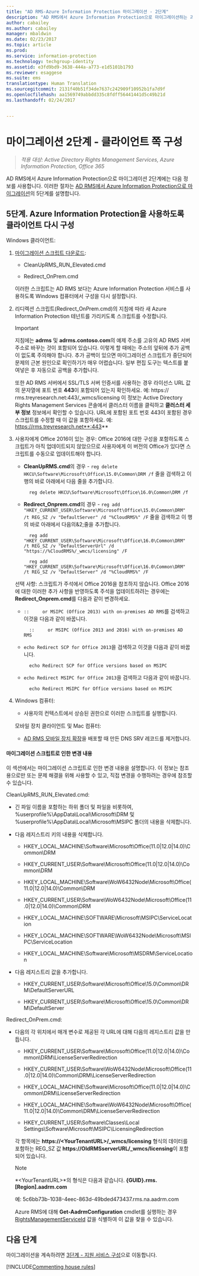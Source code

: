```yaml
---
title: "AD RMS-Azure Information Protection 마이그레이션 - 2단계"
description: "AD RMS에서 Azure Information Protection으로 마이그레이션하는 과정의 두 번째 단계로, AD RMS에서 Azure Information Protection으로 마이그레이션 5단계가 포함됩니다."
author: cabailey
ms.author: cabailey
manager: mbaldwin
ms.date: 02/23/2017
ms.topic: article
ms.prod: 
ms.service: information-protection
ms.technology: techgroup-identity
ms.assetid: e3fd9bd9-3638-444a-a773-e1d5101b1793
ms.reviewer: esaggese
ms.suite: ems
translationtype: Human Translation
ms.sourcegitcommit: 2131f40b51f34de7637c242909f10952b1fa7d9f
ms.openlocfilehash: aa1569749abbdd335c8fdff56441441d5c49b21d
ms.lasthandoff: 02/24/2017


---
```

# <a name="migration-phase-2---client-side-configuration"></a>마이그레이션 2단계 - 클라이언트 쪽 구성

>*적용 대상: Active Directory Rights Management Services, Azure Information Protection, Office 365*

AD RMS에서 Azure Information Protection으로 마이그레이션 2단계에는 다음 정보를 사용합니다. 이러한 절차는 [AD RMS에서 Azure Information Protection으로 마이그레이션](migrate-from-ad-rms-to-azure-rms.md)의 5단계를 설명합니다.


## <a name="step-5-reconfigure-clients-to-use-azure-information-protection"></a>5단계. Azure Information Protection을 사용하도록 클라이언트 다시 구성
Windows 클라이언트:

1.  [마이그레이션 스크립트 다운로드](https://go.microsoft.com/fwlink/?LinkId=524619):

    -   CleanUpRMS_RUN_Elevated.cmd

    -   Redirect_OnPrem.cmd

    이러한 스크립트는 AD RMS 보다는 Azure Information Protection 서비스를 사용하도록 Windows 컴퓨터에서 구성을 다시 설정합니다.

2.  리디렉션 스크립트(Redirect_OnPrem.cmd)의 지침에 따라 새 Azure Information Protection 테넌트를 가리키도록 스크립트를 수정합니다.

    > [!IMPORTANT]
    > 지침에는 **adrms** 및 **adrms.contoso.com**의 예제 주소를 고유의 AD RMS 서버 주소로 바꾸는 것이 포함되어 있습니다. 이렇게 할 때에는 주소의 앞뒤에 추가 공백이 없도록 주의해야 합니다. 추가 공백이 있으면 마이그레이션 스크립트가 중단되어 문제의 근본 원인으로 확인하기가 매우 어렵습니다. 일부 편집 도구는 텍스트를 붙여넣은 후 자동으로 공백을 추가합니다.
    >
    > 또한 AD RMS 서버에서 SSL/TLS 서버 인증서를 사용하는 경우 라이선스 URL 값의 문자열에 포트 번호 **443**이 포함되어 있는지 확인하세요. 예: https:// rms.treyresearch.net:443/_wmcs/licensing 이 정보는 Active Directory Rights Management Services 콘솔에서 클러스터 이름을 클릭하고 **클러스터 세부 정보** 정보에서 확인할 수 있습니다. URL에 포함된 포트 번호 443이 포함된 경우 스크립트를 수정할 때 이 값을 포함하세요. 예: https://rms.treyresearch.net**:443**

3. 사용자에게 Office 2016이 있는 경우: Office 2016에 대한 구성을 포함하도록 스크립트가 아직 업데이트되지 않았으므로 사용자에게 이 버전의 Office가 있다면 스크립트를 수동으로 업데이트해야 합니다.

    - **CleanUpRMS.cmd**의 경우 - `reg delete HKCU\Software\Microsoft\Office\15.0\Common\DRM /f` 줄을 검색하고 이 행의 바로 아래에서 다음 줄을 추가합니다.

            reg delete HKCU\Software\Microsoft\Office\16.0\Common\DRM /f

    - **Redirect_Onprem.cmd**의 경우 - `reg add "HKEY_CURRENT_USER\Software\Microsoft\Office\15.0\Common\DRM" /t REG_SZ /v "DefaultServer" /d "%CloudRMS%" /F` 줄을 검색하고 이 행의 바로 아래에서 다음의&2;줄을 추가합니다.

            reg add "HKEY_CURRENT_USER\Software\Microsoft\Office\16.0\Common\DRM" /t REG_SZ /v "DefaultServerUrl" /d "https://%CloudRMS%/_wmcs/licensing" /F 

            reg add "HKEY_CURRENT_USER\Software\Microsoft\Office\16.0\Common\DRM" /t REG_SZ /v "DefaultServer" /d "%CloudRMS%" /F

    선택 사항: 스크립트가 주석에서 Office 2016을 참조하지 않습니다. Office 2016에 대한 이러한 추가 사항을 반영하도록 주석을 업데이트하려는 경우에는 **Redirect_Onprem.cmd**를 다음과 같이 변경하세요.

    - `::     or MSIPC (Office 2013) with on-premises AD RMS`를 검색하고 이것을 다음과 같이 바꿉니다.
    
            ::     or MSIPC (Office 2013 and 2016) with on-premises AD RMS

    - `echo Redirect SCP for Office 2013`을 검색하고 이것을 다음과 같이 바꿉니다.
    
            echo Redirect SCP for Office versions based on MSIPC

    - `echo Redirect MSIPC for Office 2013`을 검색하고 다음과 같이 바꿉니다.
    
            echo Redirect MSIPC for Office versions based on MSIPC

4.  Windows 컴퓨터:

    - 사용자의 컨텍스트에서 상승된 권한으로 이러한 스크립트를 실행합니다.

    모바일 장치 클라이언트 및 Mac 컴퓨터:

    -  [AD RMS 모바일 장치 확장](http://technet.microsoft.com/library/dn673574.aspx)을 배포할 때 만든 DNS SRV 레코드를 제거합니다.

#### <a name="changes-made-by-the-migration-scripts"></a>마이그레이션 스크립트로 인한 변경 내용
이 섹션에서는 마이그레이션 스크립트로 인한 변경 내용을 설명합니다. 이 정보는 참조용으로만 또는 문제 해결을 위해 사용할 수 있고, 직접 변경을 수행하려는 경우에 참조할 수 있습니다.

CleanUpRMS_RUN_Elevated.cmd:

-   긴 파일 이름을 포함하는 하위 폴더 및 파일을 비롯하여, %userprofile%\AppData\Local\Microsoft\DRM 및 %userprofile%\AppData\Local\Microsoft\MSIPC 폴더의 내용을 삭제합니다.

-   다음 레지스트리 키의 내용을 삭제합니다.

    -   HKEY_LOCAL_MACHINE\Software\Microsoft\Office\(11.0|12.0|14.0)\Common\DRM

    -   HKEY_CURRENT_USER\Software\Microsoft\Office\(11.0|12.0|14.0)\Common\DRM

    -   HKEY_LOCAL_MACHINE\Software\WoW6432Node\Microsoft\Office\(11.0|12.0|14.0)\Common\DRM

    -   HKEY_CURRENT_USER\Software\WoW6432Node\Microsoft\Office\(11.0|12.0|14.0)\Common\DRM

    -   HKEY_LOCAL_MACHINE\SOFTWARE\Microsoft\MSIPC\ServiceLocation

    -   HKEY_LOCAL_MACHINE\SOFTWARE\WoW6432Node\Microsoft\MSIPC\ServiceLocation

    -   HKEY_LOCAL_MACHINE\Software\Microsoft\MSDRM\ServiceLocation

-   다음 레지스트리 값을 추가합니다.

    -   HKEY_CURRENT_USER\Software\Microsoft\Office\15.0\Common\DRM\DefaultServerURL

    -   HKEY_CURRENT_USER\Software\Microsoft\Office\15.0\Common\DRM\DefaultServer

Redirect_OnPrem.cmd:

-   다음의 각 위치에서 매개 변수로 제공된 각 URL에 대해 다음의 레지스트리 값을 만듭니다.

    -   HKEY_CURRENT_USER\Software\Microsoft\Office\(11.0|12.0|14.0)\Common\DRM\LicenseServerRedirection

    -   HKEY_CURRENT_USER\Software\WoW6432Node\Microsoft\Office\(11.0|12.0|14.0)\Common\DRM\LicenseServerRedirection

    -   HKEY_LOCAL_MACHINE\Software\Microsoft\Office\(11.0|12.0|14.0)\Common\DRM\LicenseServerRedirection

    -   HKEY_LOCAL_MACHINE\Software\WoW6432Node\Microsoft\Office\(11.0|12.0|14.0)\Common\DRM\LicenseServerRedirection

    -   HKEY_CURRENT_USER\Software\Classes\Local Settings\Software\Microsoft\MSIPC\LicensingRedirection

    각 항목에는 **https://&lt;YourTenantURL&gt;/_wmcs/licensing** 형식의 데이터를 포함하는 REG_SZ 값 **https://OldRMSserverURL/_wmcs/licensing**이 포함되어 있습니다.

    > [!NOTE]
    > *&lt;YourTenantURL&gt;*의 형식은 다음과 같습니다. **{GUID}.rms.[Region].aadrm.com**
    > 
    > 예: 5c6bb73b-1038-4eec-863d-49bded473437.rms.na.aadrm.com
    > 
    > Azure RMS에 대해 **Get-AadrmConfiguration** cmdlet를 실행하는 경우 [RightsManagementServiceId](http://msdn.microsoft.com/library/windowsazure/dn629410.aspx) 값을 식별하여 이 값을 찾을 수 있습니다.


## <a name="next-steps"></a>다음 단계
마이그레이션을 계속하려면 [3단계 - 지원 서비스 구성](migrate-from-ad-rms-phase3.md)으로 이동합니다.

[!INCLUDE[Commenting house rules](../includes/houserules.md)]
